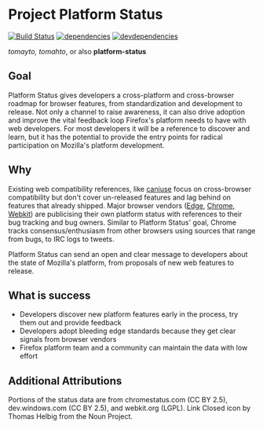 # Project Platform Status

[![Build Status](https://api.travis-ci.org/mozilla/platform-status.svg?branch=master)](https://travis-ci.org/mozilla/platform-status)
[![dependencies](https://img.shields.io/david/mozilla/platform-status.svg)](https://david-dm.org/mozilla/platform-status)
[![devdependencies](https://img.shields.io/david/dev/mozilla/platform-status.svg)](https://david-dm.org/mozilla/platform-status?type=dev)

*tomayto, tomahto*, or also **platform-status**

## Goal

Platform Status gives developers a cross-platform and cross-browser roadmap for browser features, from standardization and development to release. Not only a channel to raise awareness, it can also drive adoption and improve the vital feedback loop Firefox's platform needs to have with web developers. For most developers it will be a reference to discover and learn, but it has the potential to provide the entry points for radical participation on Mozilla's platform development.

## Why

Existing web compatibility references, like [caniuse](http://caniuse.com/) focus on cross-browser compatibility but don't cover un-released features and lag behind on features that already shipped. Major browser vendors ([Edge](https://dev.windows.com/en-us/microsoft-edge/platform/status/), [Chrome](https://www.chromestatus.com/features), [Webkit](https://www.webkit.org/status.html)) are publicising their own platform status with references to their bug tracking and bug owners. Similar to Platform Status' goal, Chrome tracks consensus/enthusiasm from other browsers using sources that range from bugs, to IRC logs to tweets.

Platform Status can send an open and clear message to developers about the state of Mozilla's platform, from proposals of new web features to release.

## What is success

- Developers discover new platform features early in the process, try them out and provide feedback
- Developers adopt bleeding edge standards because they get clear signals from browser vendors
- Firefox platform team and a community can maintain the data with low effort

## Additional Attributions

Portions of the status data are from chromestatus.com (CC BY 2.5), dev.windows.com (CC BY 2.5), and webkit.org (LGPL).
Link Closed icon by Thomas Helbig from the Noun Project.
